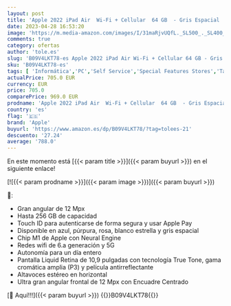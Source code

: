 ```yaml
---
layout: post
title: 'Apple 2022 iPad Air  Wi-Fi + Cellular  64 GB  - Gris Espacial  5.ª generación '
date: 2023-04-28 16:53:20
image: 'https://m.media-amazon.com/images/I/31maRjvUQfL._SL500_._SL400_.jpg'
comments: true
category: ofertas
author: 'tole.es'
slug: 'B09V4LKT78-es Apple 2022 iPad Air Wi-Fi + Cellular 64 GB - Gris Espacial...'
sku: 'B09V4LKT78-es'
tags: [ 'Informática','PC','Self Service','Special Features Stores','Tablets','Vuelta al cole: Informática','apple','ipad','partition_000','partition_033','🇪🇸', ]
actualPrice: 705.0 EUR
currency: EUR
price: 705.0
comparePrice: 969.0 EUR
prodname: 'Apple 2022 iPad Air  Wi-Fi + Cellular  64 GB  - Gris Espacial  5.ª generación '
country: 'es'
flag: '🇪🇸'
brand: 'Apple'
buyurl: 'https://www.amazon.es/dp/B09V4LKT78/?tag=tolees-21'
descuento: '27.24'
average: '788.0'
---
```


En este momento está [{{< param title >}}]({{< param buyurl >}}) en el siguiente enlace!

[![{{< param prodname >}}]({{< param image >}})]({{< param buyurl >}})

🔎:

- Gran angular de 12 Mpx
- Hasta 256 GB de capacidad
- Touch ID para autenticarse de forma segura y usar Apple Pay
- Disponible en azul, púrpura, rosa, blanco estrella y gris espacial
- Chip M1 de Apple con Neural Engine
- Redes wifi de 6.a generación y 5G
- Autonomía para un día entero
- Pantalla Liquid Retina de 10,9 pulgadas con tecnología True Tone, gama cromática amplia (P3) y película antirreflectante
- Altavoces estéreo en horizontal
- Ultra gran angular frontal de 12 Mpx con Encuadre Centrado

[🛒 Aquí!!!]({{< param buyurl >}})
{{<world>}}B09V4LKT78{{</world>}}
